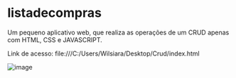 # listadecompras
Um pequeno aplicativo web, que realiza as operações de um CRUD apenas com HTML, CSS e JAVASCRIPT.

Link de acesso:  file:///C:/Users/Wilsiara/Desktop/Crud/index.html

![image](https://user-images.githubusercontent.com/94201226/147396449-9bf6106d-32b9-4076-9721-efdf84417314.png)



